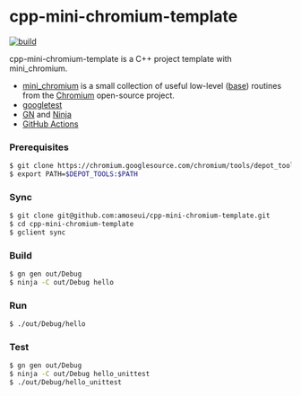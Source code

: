 # cpp-mini-chromium-template
[![build](https://github.com/amoseui/cpp-mini-chromium-template/workflows/actions/badge.svg?branch=master)](https://github.com/amoseui/cpp-mini-chromium-template/actions/workflows/main.yml)

cpp-mini-chromium-template is a C++ project template with mini_chromium.

- [mini_chromium](https://chromium.googlesource.com/chromium/mini_chromium) is a small collection of useful low-level ([base](https://chromium.googlesource.com/chromium/src/base/)) routines from the [Chromium](https://www.chromium.org/Home/) open-source project.
- [googletest](https://github.com/google/googletest)
- [GN](https://gn.googlesource.com/gn/) and [Ninja](https://ninja-build.org) 
- [GitHub Actions](https://github.com/features/actions)

### Prerequisites
```bash
$ git clone https://chromium.googlesource.com/chromium/tools/depot_tools.git
$ export PATH=$DEPOT_TOOLS:$PATH
```

### Sync
```bash
$ git clone git@github.com:amoseui/cpp-mini-chromium-template.git
$ cd cpp-mini-chromium-template
$ gclient sync
```

### Build
```bash
$ gn gen out/Debug
$ ninja -C out/Debug hello
```

### Run
```bash
$ ./out/Debug/hello
```

### Test
```bash
$ gn gen out/Debug
$ ninja -C out/Debug hello_unittest
$ ./out/Debug/hello_unittest
```
